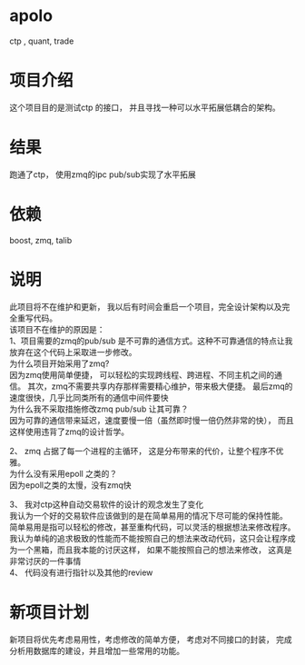 # apolo
ctp , quant, trade <br>

# 项目介绍
这个项目目的是测试ctp 的接口， 并且寻找一种可以水平拓展低耦合的架构。 <br>

# 结果
跑通了ctp， 使用zmq的ipc pub/sub实现了水平拓展<br>

# 依赖
boost, zmq, talib

# 说明
此项目将不在维护和更新， 我以后有时间会重启一个项目，完全设计架构以及完全重写代码。<br>
该项目不在维护的原因是：<br>
1、项目需要的zmq的pub/sub 是不可靠的通信方式。这种不可靠通信的特点让我放弃在这个代码上采取进一步修改。<br>
    为什么项目开始采用了zmq? <br>
    因为zmq使用简单便捷， 可以轻松的实现跨线程、跨进程、不同主机之间的通信。 其次，zmq不需要共享内存那样需要精心维护，带来极大便捷。 最后zmq的速度很快，几乎比同类所有的通信中间件要快<br>
    为什么我不采取措施修改zmq pub/sub 让其可靠？<br>
    因为可靠的通信带来延迟，速度要慢一倍（虽然即时慢一倍仍然非常的快）， 而且这样使用违背了zmq的设计哲学。 <br>
    
2、 zmq 占据了每一个进程的主循环， 这是分布带来的代价，让整个程序不优雅。<br>
    为什么没有采用epoll 之类的？<br>
    因为epoll之类的太慢，没有zmq快<br>
   
3、 我对ctp这种自动交易软件的设计的观念发生了变化<br>
    我认为一个好的交易软件应该做到的是在简单易用的情况下尽可能的保持性能。 简单易用是指可以轻松的修改，甚至重构代码，可以灵活的根据想法来修改程序。<br>
    我认为单纯的追求极致的性能而不能按照自己的想法来改动代码，这只会让程序成为一个黑箱，而且我本能的讨厌这样， 如果不能按照自己的想法来修改， 这真是非常讨厌的一件事情<br>
4、 代码没有进行指针以及其他的review <br>

# 新项目计划
新项目将优先考虑易用性，考虑修改的简单方便， 考虑对不同接口的封装， 完成分析用数据库的建设，并且增加一些常用的功能。 
